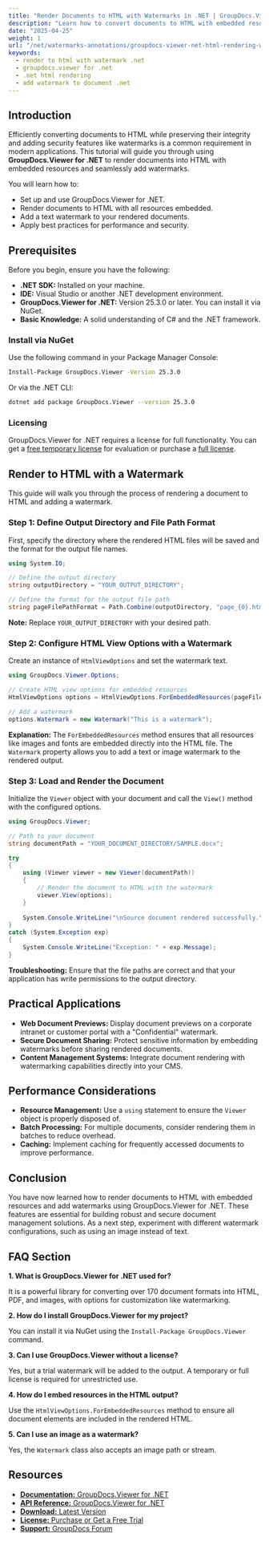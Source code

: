 ```yaml
---
title: "Render Documents to HTML with Watermarks in .NET | GroupDocs.Viewer"
description: "Learn how to convert documents to HTML with embedded resources and add watermarks using GroupDocs.Viewer for .NET. Enhance document security and management."
date: "2025-04-25"
weight: 1
url: "/net/watermarks-annotations/groupdocs-viewer-net-html-rendering-watermarks/"
keywords:
  - render to html with watermark .net
  - groupdocs.viewer for .net
  - .net html rendering
  - add watermark to document .net
---
```


## Introduction

Efficiently converting documents to HTML while preserving their integrity and adding security features like watermarks is a common requirement in modern applications. This tutorial will guide you through using **GroupDocs.Viewer for .NET** to render documents into HTML with embedded resources and seamlessly add watermarks.

You will learn how to:

- Set up and use GroupDocs.Viewer for .NET.
- Render documents to HTML with all resources embedded.
- Add a text watermark to your rendered documents.
- Apply best practices for performance and security.

## Prerequisites

Before you begin, ensure you have the following:

- **.NET SDK:** Installed on your machine.
- **IDE:** Visual Studio or another .NET development environment.
- **GroupDocs.Viewer for .NET:** Version 25.3.0 or later. You can install it via NuGet.
- **Basic Knowledge:** A solid understanding of C# and the .NET framework.

### Install via NuGet

Use the following command in your Package Manager Console:

```bash
Install-Package GroupDocs.Viewer -Version 25.3.0
```

Or via the .NET CLI:

```bash
dotnet add package GroupDocs.Viewer --version 25.3.0
```

### Licensing

GroupDocs.Viewer for .NET requires a license for full functionality. You can get a [free temporary license](https://purchase.groupdocs.com/temporary-license/) for evaluation or purchase a [full license](https://purchase.groupdocs.com/buy).

## Render to HTML with a Watermark

This guide will walk you through the process of rendering a document to HTML and adding a watermark.

### Step 1: Define Output Directory and File Path Format

First, specify the directory where the rendered HTML files will be saved and the format for the output file names.

```csharp
using System.IO;

// Define the output directory
string outputDirectory = "YOUR_OUTPUT_DIRECTORY";

// Define the format for the output file path
string pageFilePathFormat = Path.Combine(outputDirectory, "page_{0}.html");
```

**Note:** Replace `YOUR_OUTPUT_DIRECTORY` with your desired path.

### Step 2: Configure HTML View Options with a Watermark

Create an instance of `HtmlViewOptions` and set the watermark text.

```csharp
using GroupDocs.Viewer.Options;

// Create HTML view options for embedded resources
HtmlViewOptions options = HtmlViewOptions.ForEmbeddedResources(pageFilePathFormat);

// Add a watermark
options.Watermark = new Watermark("This is a watermark");
```

**Explanation:** The `ForEmbeddedResources` method ensures that all resources like images and fonts are embedded directly into the HTML file. The `Watermark` property allows you to add a text or image watermark to the rendered output.

### Step 3: Load and Render the Document

Initialize the `Viewer` object with your document and call the `View()` method with the configured options.

```csharp
using GroupDocs.Viewer;

// Path to your document
string documentPath = "YOUR_DOCUMENT_DIRECTORY/SAMPLE.docx";

try
{
    using (Viewer viewer = new Viewer(documentPath))
    {
        // Render the document to HTML with the watermark
        viewer.View(options);
    }
    
    System.Console.WriteLine("\nSource document rendered successfully.\nCheck output in {0}", outputDirectory);
}
catch (System.Exception exp)
{
    System.Console.WriteLine("Exception: " + exp.Message);
}
```

**Troubleshooting:** Ensure that the file paths are correct and that your application has write permissions to the output directory.

## Practical Applications

- **Web Document Previews:** Display document previews on a corporate intranet or customer portal with a "Confidential" watermark.
- **Secure Document Sharing:** Protect sensitive information by embedding watermarks before sharing rendered documents.
- **Content Management Systems:** Integrate document rendering with watermarking capabilities directly into your CMS.

## Performance Considerations

- **Resource Management:** Use a `using` statement to ensure the `Viewer` object is properly disposed of.
- **Batch Processing:** For multiple documents, consider rendering them in batches to reduce overhead.
- **Caching:** Implement caching for frequently accessed documents to improve performance.

## Conclusion

You have now learned how to render documents to HTML with embedded resources and add watermarks using GroupDocs.Viewer for .NET. These features are essential for building robust and secure document management solutions. As a next step, experiment with different watermark configurations, such as using an image instead of text.

## FAQ Section

**1. What is GroupDocs.Viewer for .NET used for?**

It is a powerful library for converting over 170 document formats into HTML, PDF, and images, with options for customization like watermarking.

**2. How do I install GroupDocs.Viewer for my project?**

You can install it via NuGet using the `Install-Package GroupDocs.Viewer` command.

**3. Can I use GroupDocs.Viewer without a license?**

Yes, but a trial watermark will be added to the output. A temporary or full license is required for unrestricted use.

**4. How do I embed resources in the HTML output?**

Use the `HtmlViewOptions.ForEmbeddedResources` method to ensure all document elements are included in the rendered HTML.

**5. Can I use an image as a watermark?**

Yes, the `Watermark` class also accepts an image path or stream.

## Resources

- [**Documentation:** GroupDocs.Viewer for .NET](https://docs.groupdocs.com/viewer/net/)
- [**API Reference:** GroupDocs.Viewer for .NET](https://reference.groupdocs.com/viewer/net/)
- [**Download:** Latest Version](https://releases.groupdocs.com/viewer/net/)
- [**License:** Purchase or Get a Free Trial](https://purchase.groupdocs.com/buy)
- [**Support:** GroupDocs Forum](https://forum.groupdocs.com/c/viewer/9)